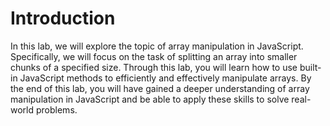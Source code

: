 # Introduction

In this lab, we will explore the topic of array manipulation in JavaScript. Specifically, we will focus on the task of splitting an array into smaller chunks of a specified size. Through this lab, you will learn how to use built-in JavaScript methods to efficiently and effectively manipulate arrays. By the end of this lab, you will have gained a deeper understanding of array manipulation in JavaScript and be able to apply these skills to solve real-world problems.
